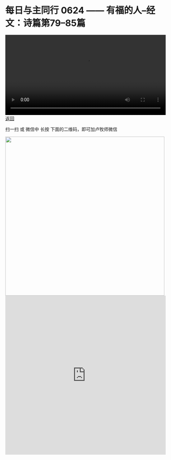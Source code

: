 # 每日与主同行 0624 —— 有福的人–经文：诗篇第79–85篇

<video width='100%' controls src='https://go2024.simai.life/api?redirect=https://r2.savefamily.net/@pastorpaulqiankunlu618/2EvK3znwc_s.mp4?metric=PastorLu%26keyword=webpage%26type=video%26bot=26%26to=webpage'></video>
<a href='../daily.html'> 返回 </a>
<p>扫一扫 或 微信中 长按 下面的二维码，即可加卢牧师微信</p>
<img src='https://r2.savefamily.net/OVagt1.JPG' width='500px' />



<iframe width="100%" height="500" src="https://www.youtube.com/embed/2EvK3znwc_s?si=zz5OCgHQvyW71w8c&amp;controls=0" title="YouTube video player" frameborder="0" allow="accelerometer; autoplay; clipboard-write; encrypted-media; gyroscope; picture-in-picture; web-share" referrerpolicy="strict-origin-when-cross-origin" allowfullscreen></iframe>